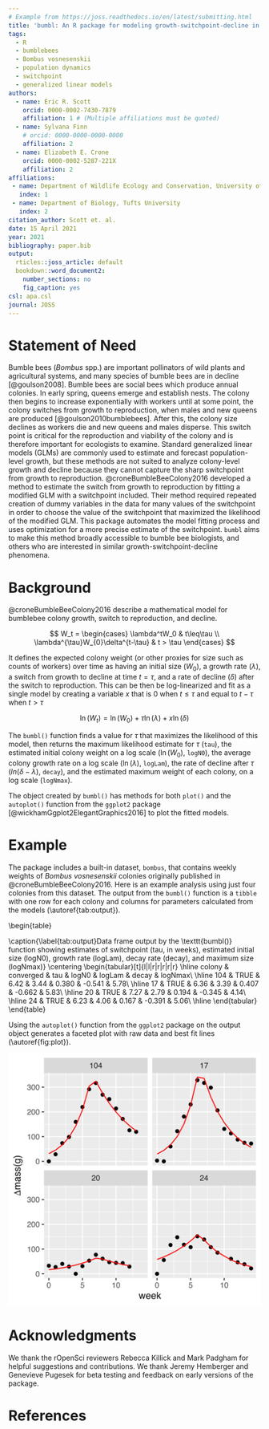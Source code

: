 ```yaml
---
# Example from https://joss.readthedocs.io/en/latest/submitting.html
title: 'bumbl: An R package for modeling growth-switchpoint-decline in bumblebee colony size'
tags:
  - R
  - bumblebees
  - Bombus vosnesenskii
  - population dynamics
  - switchpoint
  - generalized linear models
authors:
  - name: Eric R. Scott
    orcid: 0000-0002-7430-7879
    affiliation: 1 # (Multiple affiliations must be quoted)
  - name: Sylvana Finn
    # orcid: 0000-0000-0000-0000
    affiliation: 2
  - name: Elizabeth E. Crone
    orcid: 0000-0002-5287-221X
    affiliation: 2
affiliations:
 - name: Department of Wildlife Ecology and Conservation, University of Florida
   index: 1
 - name: Department of Biology, Tufts University
   index: 2
citation_author: Scott et. al.
date: 15 April 2021
year: 2021
bibliography: paper.bib
output: 
  rticles::joss_article: default
  bookdown::word_document2:
    number_sections: no
    fig_caption: yes
csl: apa.csl
journal: JOSS
---
```


# Statement of Need

Bumble bees (*Bombus* spp.) are important pollinators of wild plants and agricultural systems, and many species of bumble bees are in decline [@goulson2008]. Bumble bees are social bees which produce annual colonies. In early spring, queens emerge and establish nests. The colony then begins to increase exponentially with workers until at some point, the colony switches from growth to reproduction, when males and new queens are produced [@goulson2010bumblebees]. After this, the colony size declines as workers die and new queens and males disperse. This switch point is critical for the reproduction and viability of the colony and is therefore important for ecologists to examine. Standard generalized linear models (GLMs) are commonly used to estimate and forecast population-level growth, but these methods are not suited to analyze colony-level growth and decline because they cannot capture the sharp switchpoint from growth to reproduction. @croneBumbleBeeColony2016 developed a method to estimate the switch from growth to reproduction by fitting a modified GLM with a switchpoint included.
Their method required repeated creation of dummy variables in the data for many values of the switchpoint in order to choose the value of the switchpoint that maximized the likelihood of the modified GLM.
This package automates the model fitting process and uses optimization for a more precise estimate of the switchpoint.
`bumbl` aims to make this method broadly accessible to bumble bee biologists, and others who are interested in similar growth-switchpoint-decline phenomena.

# Background

@croneBumbleBeeColony2016 describe a mathematical model for bumblebee colony growth, switch to reproduction, and decline.

$$
W_t = 
  \begin{cases}
  \lambda^tW_0 & t\leq\tau \\
  \lambda^{\tau}W_{0}\delta^{t-\tau} & t > \tau
  \end{cases}
$$

It defines the expected colony weight (or other proxies for size such as counts of workers) over time as having an initial size ($W_0$), a growth rate ($\lambda$), a switch from growth to decline at time $t = \tau$, and a rate of decline ($\delta$) after the switch to reproduction.
This can be then be log-linearized and fit as a single model by creating a variable $x$ that is 0 when $t \leq \tau$ and equal to $t - \tau$ when $t > \tau$

$$
\ln(W_t) = \ln(W_0) + \tau\ln(\lambda) + x\ln(\delta)
$$

The `bumbl()` function finds a value for $\tau$ that maximizes the likelihood of this model, then returns the maximum likelihood estimate for $\tau$ (`tau`), the estimated initial colony weight on a log scale ($\ln({W_0})$, `logN0`), the average colony growth rate on a log scale ($\ln(\lambda)$, `logLam`), the rate of decline after $\tau$ ($ln(\delta - \lambda)$, `decay`), and the estimated maximum weight of each colony, on a log scale (`logNmax`).

The object created by `bumbl()` has methods for both `plot()` and the `autoplot()` function from the `ggplot2` package [@wickhamGgplot2ElegantGraphics2016] to plot the fitted models.

# Example



The package includes a built-in dataset, `bombus`, that contains weekly weights of *Bombus vosnesenskii* colonies originally published in @croneBumbleBeeColony2016.
Here is an example analysis using just four colonies from this dataset.
The output from the `bumbl()` function is a `tibble` with one row for each colony and columns for parameters calculated from the models (\autoref{tab:output}).



\begin{table}

\caption{\label{tab:output}Data frame output by the \texttt{bumbl()} function showing estimates of switchpoint (tau, in weeks), estimated initial size (logN0), growth rate (logLam), decay rate (decay), and maximum size (logNmax)}
\centering
\begin{tabular}[t]{l|l|r|r|r|r|r}
\hline
colony & converged & tau & logN0 & logLam & decay & logNmax\\
\hline
104 & TRUE & 6.42 & 3.44 & 0.380 & -0.541 & 5.78\\
\hline
17 & TRUE & 6.36 & 3.39 & 0.407 & -0.662 & 5.83\\
\hline
20 & TRUE & 7.27 & 2.79 & 0.194 & -0.345 & 4.14\\
\hline
24 & TRUE & 6.23 & 4.06 & 0.167 & -0.391 & 5.06\\
\hline
\end{tabular}
\end{table}

Using the `autoplot()` function from the `ggplot2` package on the output object generates a faceted plot with raw data and best fit lines (\autoref{fig:plot}).

![Results of analysis by the `bumbl()` function as visualized by `ggplot2::autoplot()`.  Each facet represents one of the four colonies. Raw data are plotted as points with the red line representing the fitted values for those points.\label{fig:plot}](plot-1.png)

# Acknowledgments

We thank the rOpenSci reviewers Rebecca Killick and Mark Padgham for helpful suggestions and contributions.
We thank Jeremy Hemberger and Genevieve Pugesek for beta testing and feedback on early versions of the package.

# References
